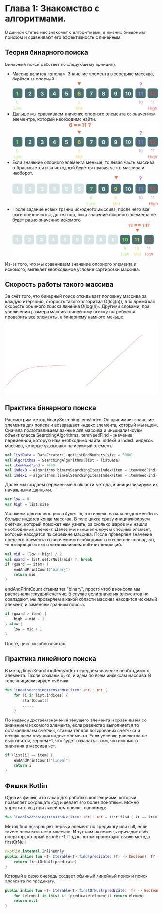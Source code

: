 
# Глава 1: Знакомство с алгоритмами.
В данной статье нас знакомят с алгоритмами, а именно бинарным поиском и сравнивают его эффективность с линейным.
## Теория бинарного поиска
Бинарный поиск работает по следующему принципу:
- Массив делится пополам. Значение элемента в середине массива, берётся за опорный.
![binary_searching_one](https://github.com/Kooo9058/grokking-algorithms-with-kotlin/raw/test-add-readme-for-chapterOne/src/main/image/imageBinaryOne.png)
- Дальше мы сравниваем значение опорного элемента со значением элементра, который необзодимо найти.
![binary_searching_two](https://github.com/Kooo9058/grokking-algorithms-with-kotlin/raw/test-add-readme-for-chapterOne/src/main/image/imageBinaryTwo.png)
- Если значение опорного элемента меньше, то левая часть массива отбрасывается и за исходный берётся правая часть массива и наоборот.
![binary_searching_tree](https://github.com/Kooo9058/grokking-algorithms-with-kotlin/raw/test-add-readme-for-chapterOne/src/main/image/imageBinaryThree.png)
- После задание новых границ исходного мыссива, после чего всё шаги повторяются, до тех пор, пока значение опорного элемента не будет равно значению искомого.
![binary_searching_four](https://github.com/Kooo9058/grokking-algorithms-with-kotlin/raw/test-add-readme-for-chapterOne/src/main/image/imageBinaryFour.png)

 Из-за того, что мы сравниваем значение опорного элемента и искомого, вытекает необходимое условие сортировки массива.

## Скорость работы такого массива
За счёт того, что бинарный поиск откидывает половину массива за каждую итерацию, скорость такого алгоритма O(log(n)),
в то время как скорость обычного поиска линейна O(log(n)). Другими словами, при увеличении размера массива линейному поиску потребуется
проверить все элементы, а бинарному намного меньше.
![binary_searching_four](https://github.com/Kooo9058/grokking-algorithms-with-kotlin/raw/test-add-readme-for-chapterOne/src/main/image/graphicsFunctionsSearchingOne.png)

## Практика бинарного поиска
Рассмотрим метод binarySearchingItemsIndex. Он принимает значение элемента для поиска и возвращает индекс элемента, который мы ищем.
Сначала подготавливаем данные для массива и инициализируем объект класса SearchingAlgorithms.
itemNeedFind - значение переменной, которую нам необходимо найти. indexB и indexL индексы
массива, которые указывают на искомый элемент.
```kotlin
val listData = DataCreator().getListOddNumbers(size = 5000)
val algorithms = SearchingAlgorithms(list = listData)
val itemNeedFind = 4999
val indexB = algorithms.binarySearchingItemsIndex(item = itemNeedFind)
val indexL = algorithms.linealSearchingItemsIndex(item = itemNeedFind)
```
 
Далее мы создаем переменные в области метода, и инициализируем их начальными данными. 
```kotlin
var low = 0
var high = list.size
```
Условием для нашего цикла будет то, что индекс начала не должен быть больше индекса конца массива.
В теле цикла сразу инициализируем счётчик, который поможет нам узнать, за сколько шаров мы нашли необходимый элемент.
Далее мы инициализируем опорный элемент, который находится по середине массива. После проверяем значение среднего элемента 
со значением необходимого и если они совпадают, то возвращаем его и останавливаем счётчик операций.
```kotlin
val mid = (low + high) / 2
val guard = list.getOrNull(mid) ?: break
if (guard == item) {
    endAndPrintCount("binary")
    return mid
}
```
endAndPrintCount ставим тег "binary", просто чтоб в консоли мы распознали текущий счётчик.
В случае если значения элементов не совпадают, мы проверяем в какой области массива находится искомый элемент,
и заменяем границы поиска.
```kotlin
if (guard > item) {
    high = mid - 1
} else {
    low = mid + 1
}
```
После, цикл возобновляется.

## Практика линейного поиска
В метод linealSearchingItemsIndex передаём значение необходимого элемента.
После создаем цикл, и идём по всем индексам массива. В теле инициализируем счётчик.
```kotlin
fun linealSearchingItemsIndex(item: Int): Int {
    for (i in list.indices) {
        startCount()
        .....
    }
```
По индексу достаём значение текущего элемента и сравниваем со значением искомого элемента, если равенство выполняется 
то останавливаем счётчик, ставим тег для логирования счётчика и возвращаем текущий индекс элемента. Если условие равенства не выполнится,
вернем -1, что будет означать о том, что искомого значения в массива нет.
```kotlin
if (list[i] == item) {
    endAndPrintCount("lineal")
    return i
}
```
## Фишки Kotlin
Одна из фишек, это сахар для работы с коллекциями, который позволяет сокращать код и делает его более понятным.
Можно упростить код при линейном поиске, например:
```kotlin
fun linealSearchingItemsIndex(item: Int): Int = list.find { it == item } ?: -1
```
Метод find возвращает первый элемент по предикату или null, если такого элемента нет в массиве. 
И тут нам на помощь приходит elvis оператор, который вернёт -1. 
Под капотом происходит вызов метода firstOrNull  
```kotlin
@kotlin.internal.InlineOnly
public inline fun <T> Iterable<T>.find(predicate: (T) -> Boolean): T? {
    return firstOrNull(predicate)
}
```
Который в свою очередь создает обычный линейный поиск и поиск элемента по предикату.
```kotlin
public inline fun <T> Iterable<T>.firstOrNull(predicate: (T) -> Boolean): T? {
    for (element in this) if (predicate(element)) return element
    return null
}
```
